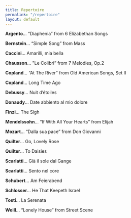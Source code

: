 ```yaml
---
title: Repertoire
permalink: "/repertoire"
layout: default
---
```


**Argento**...
  “Diaphenia” from 6 Elizabethan Songs

**Bernstein**... “Simple Song” from Mass

**Caccini**... Amarilli, mia bella 

**Chausson**... "Le Colibri” from 7 Melodies, Op.2 

**Copland**... “At The River” from Old American Songs, Set II

**Copland**... Long Time Ago

**Debussy**... Nuit d’étoiles

**Donaudy**... Date abbiento al mio dolore 

**Finzi**... The Sigh 

**Mendelssohn**... “If With All Your Hearts” from Elijah 

**Mozart**... “Dalla sua pace” from Don Giovanni 
     
**Quilter**... Go, Lovely Rose

**Quilter**... To Daisies 

**Scarlatti**... Già il sole dal Gange

**Scarlatti**... Sento nel core

**Schubert**... Am Feierabend 

**Schlosser**... He That Keepeth Israel

**Tosti**... La Serenata

**Weill**... “Lonely House” from Street Scene
